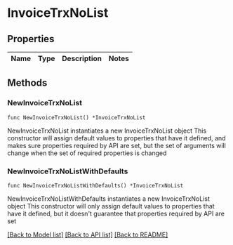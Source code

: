 # InvoiceTrxNoList

## Properties

Name | Type | Description | Notes
------------ | ------------- | ------------- | -------------

## Methods

### NewInvoiceTrxNoList

`func NewInvoiceTrxNoList() *InvoiceTrxNoList`

NewInvoiceTrxNoList instantiates a new InvoiceTrxNoList object
This constructor will assign default values to properties that have it defined,
and makes sure properties required by API are set, but the set of arguments
will change when the set of required properties is changed

### NewInvoiceTrxNoListWithDefaults

`func NewInvoiceTrxNoListWithDefaults() *InvoiceTrxNoList`

NewInvoiceTrxNoListWithDefaults instantiates a new InvoiceTrxNoList object
This constructor will only assign default values to properties that have it defined,
but it doesn't guarantee that properties required by API are set


[[Back to Model list]](../README.md#documentation-for-models) [[Back to API list]](../README.md#documentation-for-api-endpoints) [[Back to README]](../README.md)


